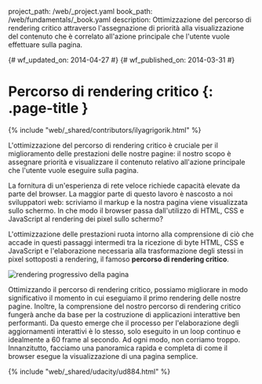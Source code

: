project_path: /web/_project.yaml
book_path: /web/fundamentals/_book.yaml
description: Ottimizzazione del percorso di rendering critico attraverso l'assegnazione di priorità alla visualizzazione del contenuto che è correlato all'azione principale che l'utente vuole effettuare sulla pagina.

{# wf_updated_on: 2014-04-27 #}
{# wf_published_on: 2014-03-31 #}

# Percorso di rendering critico {: .page-title }

{% include "web/_shared/contributors/ilyagrigorik.html" %}


L'ottimizzazione del percorso di rendering critico è cruciale per il miglioramento delle prestazioni delle nostre pagine: il nostro scopo è assegnare priorità e visualizzare il contenuto relativo all'azione principale che l'utente vuole eseguire sulla pagina.

La fornitura di un'esperienza di rete veloce richiede capacità elevate da parte del browser. La maggior parte di questo lavoro è nascosto a noi sviluppatori web: scriviamo il markup e la nostra pagina viene visualizzata sullo schermo. In che modo il browser passa dall'utilizzo di HTML, CSS e JavaScript al rendering dei pixel sullo schermo?

L'ottimizzazione delle prestazioni ruota intorno alla comprensione di ciò che accade in questi passaggi intermedi tra la ricezione di byte HTML, CSS e JavaScript e l'elaborazione necessaria alla trasformazione degli stessi in pixel sottoposti a rendering, il famoso **percorso di rendering critico**.

<img src="images/progressive-rendering.png" class="center" alt="rendering progressivo della pagina">

Ottimizzando il percorso di rendering critico, possiamo migliorare in modo significativo il momento in cui eseguiamo il primo rendering delle nostre pagine. Inoltre, la comprensione del nostro percorso di rendering critico fungerà anche da base per la costruzione di applicazioni interattive ben performanti. Da questo emerge che il processo per l'elaborazione degli aggiornamenti interattivi è lo stesso, solo eseguito in un loop continuo e idealmente a 60 frame al secondo. Ad ogni modo, non corriamo troppo. Innanzitutto, facciamo una panoramica rapida e completa di come il browser esegue la visualizzazione di una pagina semplice.


{% include "web/_shared/udacity/ud884.html" %}




